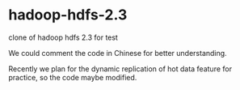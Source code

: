 hadoop-hdfs-2.3
===============

clone of hadoop hdfs 2.3 for test

We could comment the code in Chinese for better understanding.

Recently we plan for the dynamic replication of hot data feature for practice, so the code maybe modified.
